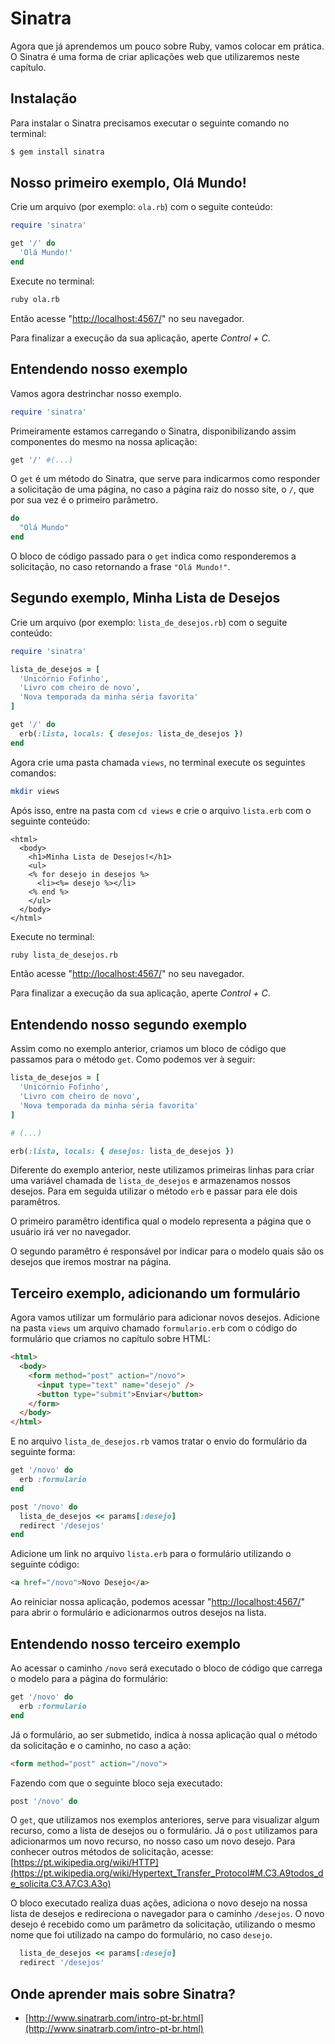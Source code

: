 # Sinatra

Agora que já aprendemos um pouco sobre Ruby, vamos colocar em prática. O Sinatra
é uma forma de criar aplicações web que utilizaremos neste capítulo.

## Instalação

Para instalar o Sinatra precisamos executar o seguinte comando no terminal:

```sh
$ gem install sinatra
```

## Nosso primeiro exemplo, Olá Mundo!

Crie um arquivo (por exemplo: `ola.rb`) com o seguite conteúdo:

```ruby
require 'sinatra'

get '/' do
  'Olá Mundo!'
end
```

Execute no terminal:

```sh
ruby ola.rb
```

Então acesse "[http://localhost:4567/](http://localhost:4567/)" no seu navegador.

Para finalizar a execução da sua aplicação, aperte *Control + C*.

## Entendendo nosso exemplo

Vamos agora destrinchar nosso exemplo.

```ruby
require 'sinatra'
```

Primeiramente estamos carregando o Sinatra, disponibilizando assim componentes
do mesmo na nossa aplicação:

```ruby
get '/' #(...)
```

O `get` é um método do Sinatra, que serve para indicarmos como responder a
solicitação de uma página, no caso a página raiz do nosso site, o `/`, que por
sua vez é o primeiro parâmetro.

```ruby
do
  "Olá Mundo"
end
```

O bloco de código passado para o `get` indica como responderemos a solicitação,
no caso retornando a frase `"Olá Mundo!"`.

## Segundo exemplo, Minha Lista de Desejos

Crie um arquivo (por exemplo: `lista_de_desejos.rb`) com o seguite conteúdo:

```ruby
require 'sinatra'

lista_de_desejos = [
  'Unicórnio Fofinho',
  'Livro com cheiro de novo',
  'Nova temporada da minha séria favorita'
]

get '/' do
  erb(:lista, locals: { desejos: lista_de_desejos })
end
```

Agora crie uma pasta chamada `views`, no terminal execute os seguintes comandos:

```sh
mkdir views
```

Após isso, entre na pasta com `cd views` e crie o arquivo `lista.erb` com o
seguinte conteúdo:

```erb
<html>
  <body>
    <h1>Minha Lista de Desejos!</h1>
    <ul>
    <% for desejo in desejos %>
      <li><%= desejo %></li>
    <% end %>
    </ul>
  </body>
</html>
```

Execute no terminal:

```sh
ruby lista_de_desejos.rb
```

Então acesse "[http://localhost:4567/](http://localhost:4567/)" no seu navegador.

Para finalizar a execução da sua aplicação, aperte *Control + C*.

## Entendendo nosso segundo exemplo

Assim como no exemplo anterior, criamos um bloco de código que passamos para o
método `get`. Como podemos ver à seguir:

```ruby
lista_de_desejos = [
  'Unicórnio Fofinho',
  'Livro com cheiro de novo',
  'Nova temporada da minha séria favorita'
]

# (...)

erb(:lista, locals: { desejos: lista_de_desejos })
```

Diferente do exemplo anterior, neste utilizamos primeiras linhas para criar uma
variável chamada de `lista_de_desejos` e armazenamos nossos desejos.
Para em seguida utilizar o método `erb` e passar para ele dois paramêtros.

O primeiro paramêtro identifica qual o modelo representa a página que o usuário
irá ver no navegador.

O segundo paramêtro é responsável por indicar para o modelo quais são os desejos
que iremos mostrar na página.

## Terceiro exemplo, adicionando um formulário

Agora vamos utilizar um formulário para adicionar novos desejos. Adicione na
pasta `views` um arquivo chamado `formulario.erb` com o código do formulário
que criamos no capítulo sobre HTML:

```html
<html>
  <body>
    <form method="post" action="/novo">
      <input type="text" name="desejo" />
      <button type="submit">Enviar</button>
    </form>
  </body>
</html>
```

E no arquivo `lista_de_desejos.rb` vamos tratar o envio do formulário da
seguinte forma:

```ruby
get '/novo' do
  erb :formulario
end

post '/novo' do
  lista_de_desejos << params[:desejo]
  redirect '/desejos'
end
```

Adicione um link no arquivo `lista.erb` para o formulário utilizando o seguinte
código:

```html
<a href="/novo">Novo Desejo</a>
```

Ao reiniciar nossa aplicação, podemos acessar
"[http://localhost:4567/](http://localhost:4567/novo)" para abrir o formulário
e adicionarmos outros desejos na lista.

## Entendendo nosso terceiro exemplo

Ao acessar o caminho `/novo` será executado o bloco de código que carrega o
modelo para a página do formulário:

```ruby
get '/novo' do
  erb :formulario
end
```

Já o formulário, ao ser submetido, indica à nossa aplicação qual o método da
solicitação e o caminho, no caso a ação:

```html
<form method="post" action="/novo">
```

Fazendo com que o seguinte bloco seja executado:

```ruby
post '/novo' do
```

O `get`, que utilizamos nos exemplos anteriores, serve para visualizar algum
recurso, como a lista de desejos ou o formulário. Já o `post` utilizamos para
adicionarmos um novo recurso, no nosso caso um novo desejo. Para conhecer outros
métodos de solicitação, acesse:
[https://pt.wikipedia.org/wiki/HTTP](https://pt.wikipedia.org/wiki/Hypertext_Transfer_Protocol#M.C3.A9todos_de_solicita.C3.A7.C3.A3o)

O bloco executado realiza duas ações, adiciona o novo desejo na nossa lista de
desejos e redireciona o navegador para o caminho `/desejos`. O novo desejo é
recebido como um parâmetro da solicitação, utilizando o mesmo nome que foi
utilizado na campo do formulário, no caso `desejo`.

```ruby
  lista_de_desejos << params[:desejo]
  redirect '/desejos'
```

## Onde aprender mais sobre Sinatra?

* [http://www.sinatrarb.com/intro-pt-br.html](http://www.sinatrarb.com/intro-pt-br.html)
